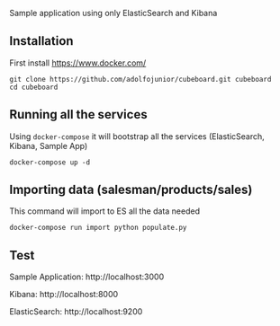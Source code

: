 
Sample application using only ElasticSearch and Kibana

## Installation

First install https://www.docker.com/

```
git clone https://github.com/adolfojunior/cubeboard.git cubeboard
cd cubeboard
```

## Running all the services

Using `docker-compose` it will bootstrap all the services (ElasticSearch, Kibana, Sample App)

```
docker-compose up -d
```

## Importing data (salesman/products/sales)

This command will import to ES all the data needed

```
docker-compose run import python populate.py
```

## Test

Sample Application: http://localhost:3000

Kibana: http://localhost:8000

ElasticSearch: http://localhost:9200
